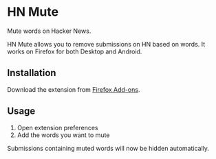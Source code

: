 # HN Mute

Mute words on Hacker News.

HN Mute allows you to remove submissions on HN based on words. It works on Firefox for both Desktop and Android.

## Installation

Download the extension from [Firefox Add-ons](https://addons.mozilla.org/).

## Usage

1. Open extension preferences
2. Add the words you want to mute

Submissions containing muted words will now be hidden automatically.

